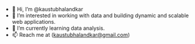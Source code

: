 - 👋 Hi, I’m @kaustubhalandkar
- 👀 I’m interested in working with data and building dynamic and scalable web applications.
- 🌱 I’m currently learning data analysis.
- 📫 Reach me at (kaustubhalandkar@gmail.com)

<!---
kaustubhalandkar/kaustubhalandkar is a ✨ special ✨ repository because its `README.md` (this file) appears on your GitHub profile.
You can click the Preview link to take a look at your changes.
--->

